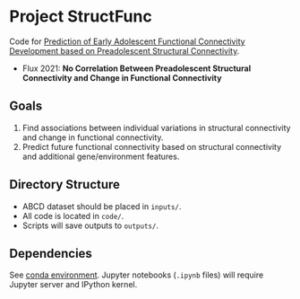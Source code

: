 # Project StructFunc

Code for [Prediction of Early Adolescent Functional Connectivity Development
based on Preadolescent Structural Connectivity](https://osf.io/8vx54).

* Flux 2021: **No Correlation Between Preadolescent Structural Connectivity
and Change in Functional Connectivity**

## Goals

1. Find associations between individual variations in structural connectivity
   and change in functional connectivity.
2. Predict future functional connectivity based on structural connectivity and
   additional gene/environment features.

## Directory Structure

* ABCD dataset should be placed in `inputs/`.
* All code is located in `code/`.
* Scripts will save outputs to `outputs/`.

## Dependencies

See [conda environment](environment.yml). Jupyter notebooks (`.ipynb` files)
will require Jupyter server and IPython kernel.
